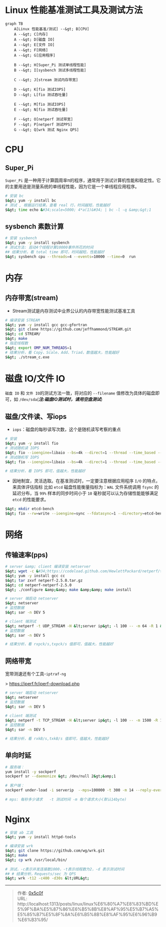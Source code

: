 # Linux 性能基准测试工具及测试方法


```mermaid
graph TB
    A[Linux 性能基准/测试] --&gt; B[CPU]
    A --&gt; C[内存]
    A --&gt; D[磁盘 IO]
    A --&gt; E[文件 IO]
    A --&gt; F[网络]
    A --&gt; G[应用程序]
    
    B --&gt; H[Super_Pi 测试单线程性能]
    B --&gt; I[sysbench 测试多线程性能]
    
    C --&gt; J[stream 测试内存带宽]
    
    D --&gt; K[fio 测试IOPS]
    D --&gt; L[fio 测试吞吐量]
    
    E --&gt; M[fio 测试IOPS]
    E --&gt; N[fio 测试吞吐量]
    
    F --&gt; O[netperf 测试带宽]
    F --&gt; P[netperf 测试PPS]
    G --&gt; Q[wrk 测试 Nginx QPS]
```

# CPU
## Super_Pi 
`Super_Pi` 是一种用于计算圆周率π的程序，通常用于测试计算机性能和稳定性。它的主要用途是测量系统的单线程性能，因为它是一个单线程应用程序。 
```bash
# 安装 bc
$&gt; yum -y install bc
# 测试 , 根据运行结果。查看 real 行，时间越短，性能越好 
$&gt; time echo &#34;scale=5000; 4*a(1)&#34; | bc -l -q &amp;&gt;1 

```

## sysbench 素数计算
```bash
# 安装 sysbench
$&gt; yum -y install sysbench
# 测试方法: 启动4个线程计算10000事件所花的时间
## 结果分析，看 total time 即可，时间越短，性能越好
$&gt; sysbench cpu --threads=4 --events=10000 --time=0  run 

```

# 内存
## 内存带宽(stream)
- Stream测试是内存测试中业界公认的内存带宽性能测试基准工具
```bash
# 编译安装 STREAM
$&gt; yum -y install gcc gcc-gfortran
$&gt; git clone https://github.com/jeffhammond/STREAM.git
$&gt; cd STREAM/
$&gt; make
# 指定线程数
$&gt; export OMP_NUM_THREADS=1
# 结果分析，看 Copy、Scale、Add、Triad，数值越大，性能越好
$&gt; ./stream_c.exe
```

# 磁盘 IO/文件 IO
`磁盘 IO` 和 `文件 IO`的测试方法一致，将对应的 `--filename` 值修改为具体的磁盘即可，如 `/dev/sda`(***注:磁盘IO测试时，请用空盘测试***)
## 磁盘/文件读、写iops
- `iops`：磁盘的每秒读写次数，这个是随机读写考察的重点
```bash
# 安装
$&gt; yum -y install fio
# 测试随机读 IOPS
$&gt; fio --ioengine=libaio --bs=4k --direct=1 --thread --time_based --rw=randread --filename=/home/randread.txt --runtime=60 --numjobs=1 --iodepth=1 --group_reporting --name=randread-dep1 --size=1g
# 测试随机写 IOPS
$&gt; fio --ioengine=libaio --bs=4k --direct=1 --thread --time_based --rw=randwrite --filename=/home/randwrite.txt --runtime=60 --numjobs=1 --iodepth=1 --group_reporting --name=randread-dep1 --size=1g

# 结果分析，看 IOPS 即可，值越大，性能越好
```
- 因地制宜，灵活选取。在基准测试时，一定要注意根据应用程序 `I/O` 的特点，来具体评估指标
比如 `etcd`  磁盘性能衡量指标为：`WAL` 文件系统调用 `fsync` 的延迟分布，当 `99%` 样本的同步时间小于 `10` 毫秒就可以认为存储性能能够满足 `etcd` 的性能要求。
```bash
$&gt; mkdir etcd-bench 
$&gt; fio --rw=write --ioengine=sync --fdatasync=1 --directory=etcd-bench --size=22m --bs=2300 --name=etcd-bench
```

# 网络
## 传输速率(pps)
```bash
# server &amp; client 编译安装 netserver
$&gt; wget -c &#34;https://codeload.github.com/HewlettPackard/netperf/tar.gz/netperf-2.5.0&#34; -O netperf-2.5.0.tar.gz
$&gt; yum -y install gcc cc 
$&gt; tar zxvf netperf-2.5.0.tar.gz
$&gt; cd netperf-netperf-2.5.0
$&gt; ./configure &amp;&amp; make &amp;&amp; make install

# server 端启动 netserver
$&gt; netserver
# 监控数据
$&gt; sar -n DEV 5

# client 端测试
$&gt; netperf -t UDP_STREAM -H &lt;server ip&gt; -l 100 -- -m 64 -R 1 &amp;
# 监控数据
$&gt; sar -n DEV 5

# 结果分析，看 rxpck/s,txpck/s 值即可，值越大，性能越好
```

## 网络带宽
宽带测速还有个工具-`iptraf-ng` 

&gt; https://iperf.fr/iperf-download.php  

```bash
# server 端启动 netserver
$&gt; netserver
# 监控数据
$&gt; sar -n DEV 5
 
# client 端测试
$&gt; netperf -t TCP_STREAM -H &lt;server ip&gt; -l 100 -- -m 1500 -R 1 &amp;
# 监控数据
$&gt; sar -n DEV 5

# 结果分析，看 rxkB/s,txkB/s 值即可，值越大，性能越好
```

## 单向时延
```bash
# 服务端：
yum install -y sockperf
sockperf sr --daemonize &gt; /dev/null 2&gt;&amp;1
 
# 客户端：
sockperf under-load -i serverip  --mps=100000 -t 300 -m 14 --reply-every=50 --full-log=sockperf.out
 
# mps: 每秒多少请求   -t 测试时间 -m 每个请求大小(默认14byte)
```


# Nginx
```bash
# 安装 ab 工具
$&gt; yum -y install httpd-tools

# 编译安装 wrk
$&gt; git clone https://github.com/wg/wrk.git
$&gt; make
$&gt; cp wrk /usr/local/bin/
 
# 测试，-c表示并发连接数1000，-t表示线程数为2，-d 表示测试时间
## # 结果分析，Requests/sec 为 QPS
$&gt; wrk -t12 -c400 -d30s &lt;URL&gt;
```

---

> 作者: [0x5c0f](https://blog.0x5c0f.cc)  
> URL: http://localhost:1313/posts/linux/linux%E6%80%A7%E8%83%BD%E5%9F%BA%E5%87%86%E6%B5%8B%E8%AF%95%E5%B7%A5%E5%85%B7%E5%8F%8A%E6%B5%8B%E8%AF%95%E6%96%B9%E6%B3%95/  

